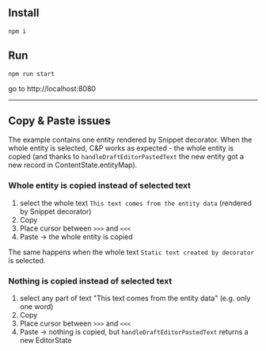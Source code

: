 ## Install
```
npm i
```

## Run
```
npm run start
```
go to http://localhost:8080

---

## Copy & Paste issues

The example contains one entity rendered by Snippet decorator.
When the whole entity is selected, C&P works as expected - the whole entity is copied (and thanks to `handleDraftEditorPastedText` the new entity got a new record in ContentState.entityMap).

### Whole entity is copied instead of selected text

1. select the whole text `This text comes from the entity data` (rendered by Snippet decorator)
2. Copy
3. Place cursor between `>>>` and `<<<`
4. Paste -> the whole entity is copied

The same happens when the whole text `Static text created by decorator` is selected.

### Nothing is copied instead of selected text

1. select any part of text "This text comes from the entity data" (e.g. only one word)
2. Copy
3. Place cursor between `>>>` and `<<<`
4. Paste -> nothing is copied, but `handleDraftEditorPastedText` returns a new EditorState
